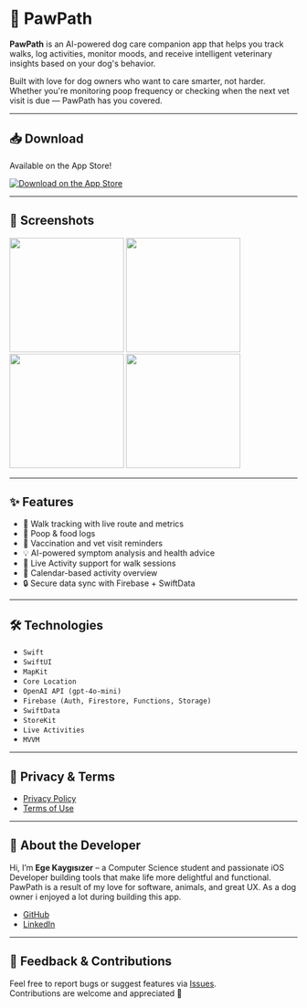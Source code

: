 # 🐾 PawPath

**PawPath** is an AI-powered dog care companion app that helps you track walks, log activities, monitor moods, and receive intelligent veterinary insights based on your dog's behavior.

Built with love for dog owners who want to care smarter, not harder.  
Whether you're monitoring poop frequency or checking when the next vet visit is due — PawPath has you covered.

---

## 📥 Download

Available on the App Store!

[![Download on the App Store](https://developer.apple.com/assets/elements/badges/download-on-the-app-store.svg)](https://apps.apple.com/us/app/pawpath-ai-vet-dog-tracker/id6746102202)

---

## 📱 Screenshots

<p float="left">
  <img src="https://github.com/user-attachments/assets/0dd8f058-f101-4339-8068-3b0a2f781b7c" width="200" />
  <img src="https://github.com/user-attachments/assets/cade0b2f-d98b-4dc3-a1b9-5cfbb1db57ec" width="200" />
  <img src="https://github.com/user-attachments/assets/8c2e7531-5bb0-4887-b52d-b80d2e59b21c" width="200" />
  <img src="https://github.com/user-attachments/assets/ee1d049d-1751-4027-8ae8-1be680f1dcc5" width="200" />
</p>

---

## ✨ Features

- 📍 Walk tracking with live route and metrics  
- 💩 Poop & food logs  
- 💉 Vaccination and vet visit reminders  
- 💡 AI-powered symptom analysis and health advice  
- 🔔 Live Activity support for walk sessions  
- 📅 Calendar-based activity overview  
- 🔒 Secure data sync with Firebase + SwiftData

---

## 🛠️ Technologies

- `Swift`
- `SwiftUI`
- `MapKit`
- `Core Location`
- `OpenAI API (gpt-4o-mini)`
- `Firebase (Auth, Firestore, Functions, Storage)`
- `SwiftData`
- `StoreKit`
- `Live Activities`
- `MVVM`

---

## 🔐 Privacy & Terms

- [Privacy Policy](https://github.com/egekaygisizer/PawPath#privacy-policy)
- [Terms of Use](https://github.com/egekaygisizer/PawPath#terms-of-use)

---

## 📌 About the Developer

Hi, I’m **Ege Kaygısızer** – a Computer Science student and passionate iOS Developer building tools that make life more delightful and functional.  
PawPath is a result of my love for software, animals, and great UX. As a dog owner i enjoyed a lot during building this app.

- [GitHub](https://github.com/egekaygisizer)
- [LinkedIn](https://www.linkedin.com/in/ege-kaygisizer/)

---

## 📢 Feedback & Contributions

Feel free to report bugs or suggest features via [Issues](https://github.com/egekaygisizer/PawPath/issues).  
Contributions are welcome and appreciated 🐶
